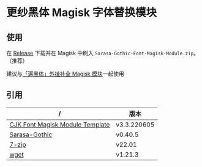 # 更纱黑体 Magisk 字体替换模块

## 使用

在 [Release](https://github.com/Cccc-owo/Sarasa-Gothic-Magisk-Module/releases/latest) 下载并在 Magisk 中刷入 ```Sarasa-Gothic-Font-Magisk-Module.zip```。（推荐） 

建议与[「遍黑体」外挂补全 Magisk 模块](https://github.com/lxgw/Plangothic-magisk-module)一起使用

## 引用

|/|版本|
|-|-|
|[CJK Font Magisk Module Template](https://github.com/lxgw/advanced-cjk-font-magisk-module-template)|v3.3.220605|
|[Sarasa-Gothic](https://github.com/be5invis/Sarasa-Gothic)|v0.40.5|
|[7-zip](https://7-zip.org/)|v22.01|
|[wget](https://eternallybored.org/misc/wget/)|v1.21.3|
